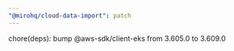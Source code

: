 ```yaml
---
"@mirohq/cloud-data-import": patch
---
```


chore(deps): bump @aws-sdk/client-eks from 3.605.0 to 3.609.0
